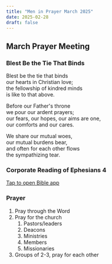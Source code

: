 ```yaml
---
title: "Men in Prayer March 2025"
date: 2025-02-28
draft: false
---
```


## March Prayer Meeting

### Blest Be the Tie That Binds
Blest be the tie that binds \
our hearts in Christian love; \
the fellowship of kindred minds \
is like to that above.

Before our Father's throne \
we pour our ardent prayers; \
our fears, our hopes, our aims are one, \
our comforts and our cares. 

We share our mutual woes, \
our mutual burdens bear, \
and often for each other flows \
the sympathizing tear. 

### Corporate Reading of Ephesians 4
<a href="https://www.bible.com/bible/59/EPH.4.ESV" target="_blank">Tap to open Bible app </a>

### Prayer
1. Pray through the Word
2. Pray for the church
    1. Pastors/leaders
    2. Deacons
    3. Ministries
    4. Members
    5. Missionaries 
3. Groups of 2-3, pray for each other